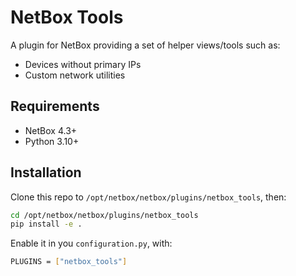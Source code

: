 # NetBox Tools

A plugin for NetBox providing a set of helper views/tools such as:
- Devices without primary IPs
- Custom network utilities

## Requirements
- NetBox 4.3+
- Python 3.10+

## Installation
Clone this repo to `/opt/netbox/netbox/plugins/netbox_tools`, then:
```bash
cd /opt/netbox/netbox/plugins/netbox_tools
pip install -e .
```

Enable it in you `configuration.py`, with:
```bash
PLUGINS = ["netbox_tools"]
```
